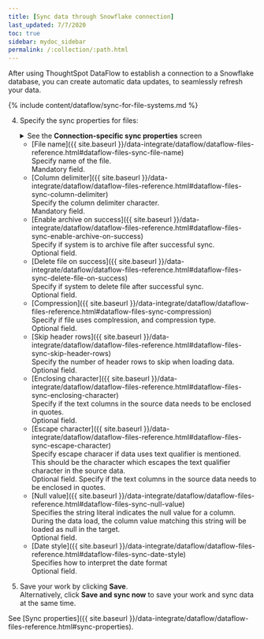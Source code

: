 ```yaml
---
title: [Sync data through Snowflake connection]
last_updated: 7/7/2020
toc: true
sidebar: mydoc_sidebar
permalink: /:collection/:path.html
---
```

After using ThoughtSpot DataFlow to establish a connection to a Snowflake database, you can create automatic data updates, to seamlessly refresh your data.

{% include content/dataflow/sync-for-file-systems.md %}

4. Specify the sync properties for files:

   <details>
     <summary>See the <strong>Connection-specific sync properties</strong> screen</summary>
     <p><img src="../../images/dataflow-set-sync-properties-draft.png" alt="Enter sync details" /></p></details>

     * [File name]({{ site.baseurl }}/data-integrate/dataflow/dataflow-files-reference.html#dataflow-files-sync-file-name)<br/>Specify name of the file.<br/>Mandatory field.
     * [Column delimiter]({{ site.baseurl }}/data-integrate/dataflow/dataflow-files-reference.html#dataflow-files-sync-column-delimiter)<br/>Specify the column delimiter character.<br/>Mandatory field.
     * [Enable archive on success]({{ site.baseurl }}/data-integrate/dataflow/dataflow-files-reference.html#dataflow-files-sync-enable-archive-on-success)<br/>Specify if system is to archive file after successful sync.<br/>Optional field.
     * [Delete file on success]({{ site.baseurl }}/data-integrate/dataflow/dataflow-files-reference.html#dataflow-files-sync-delete-file-on-success)<br/>Specify if system to delete file after successful sync.<br/>Optional field.
     * [Compression]({{ site.baseurl }}/data-integrate/dataflow/dataflow-files-reference.html#dataflow-files-sync-compression)<br/>Specify if file uses complression, and compression type.<br/>Optional field.
     * [Skip header rows]({{ site.baseurl }}/data-integrate/dataflow/dataflow-files-reference.html#dataflow-files-sync-skip-header-rows)<br/>Specify the number of header rows to skip when loading data.<br/>Optional field.
     * [Enclosing character]({{ site.baseurl }}/data-integrate/dataflow/dataflow-files-reference.html#dataflow-files-sync-enclosing-character)<br/>Specify if the text columns in the source data needs to be enclosed in quotes.<br/>Optional field.
     * [Escape character]({{ site.baseurl }}/data-integrate/dataflow/dataflow-files-reference.html#dataflow-files-sync-escape-character)<br/>Specify escape characer if data uses text qualifier is mentioned. This should be the character which escapes the text qualifier character in the source data.<br/>Optional field. Specify if the text columns in the source data needs to be enclosed in quotes.
     * [Null value]({{ site.baseurl }}/data-integrate/dataflow/dataflow-files-reference.html#dataflow-files-sync-null-value)<br/>Specifies the string literal indicates the null value for a column. During the data load, the column value matching this string will be loaded as null in the target.<br/>Optional field.
     * [Date style]({{ site.baseurl }}/data-integrate/dataflow/dataflow-files-reference.html#dataflow-files-sync-date-style)<br/>Specifies how to interpret the date format<br/>Optional field.

5. Save your work by clicking **Save**.<br/>Alternatively, click **Save and sync now** to save your work and sync data at the same time.


See [Sync properties]({{ site.baseurl }}/data-integrate/dataflow/dataflow-files-reference.html#sync-properties).

